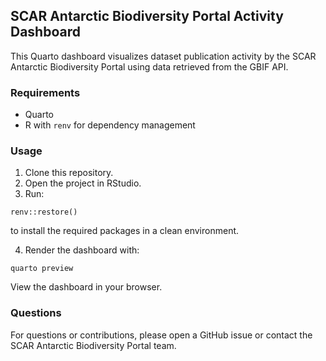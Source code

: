 ## SCAR Antarctic Biodiversity Portal Activity Dashboard

This Quarto dashboard visualizes dataset publication activity by the SCAR Antarctic Biodiversity Portal using data retrieved from the GBIF API.

### Requirements

-   Quarto
-   R with `renv` for dependency management

### Usage

1. Clone this repository.
2. Open the project in RStudio.
3. Run:

```
renv::restore()
```

to install the required packages in a clean environment.

4. Render the dashboard with:

```
quarto preview
```

View the dashboard in your browser.


### Questions

For questions or contributions, please open a GitHub issue or contact the SCAR Antarctic Biodiversity Portal team.


